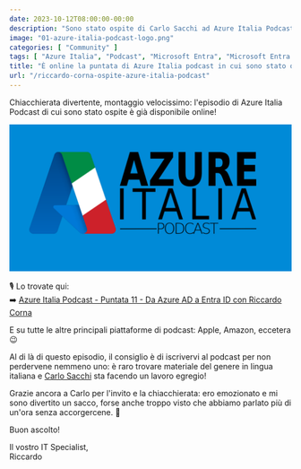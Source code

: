 ```yaml
---
date: 2023-10-12T08:00:00-00:00
description: "Sono stato ospite di Carlo Sacchi ad Azure Italia Podcast. Abbiamo fatto una bellissima chiacchierata su Microsoft Entra!"
image: "01-azure-italia-podcast-logo.png"
categories: [ "Community" ]
tags: [ "Azure Italia", "Podcast", "Microsoft Entra", "Microsoft Entra ID" ]
title: "È online la puntata di Azure Italia podcast in cui sono stato ospite"
url: "/riccardo-corna-ospite-azure-italia-podcast"
---
```

Chiacchierata divertente, montaggio velocissimo: l'episodio di Azure Italia Podcast di cui sono stato ospite è già disponibile online!

[![Azure Italia logo](01-azure-italia-podcast-logo.png)](https://open.spotify.com/episode/09wilIt7WjZPlKkdZmyiyx?si=caVqoI8ETYyH-5mVOa18FQ&nd=1)

🎙️ Lo trovate qui:  
➡️ [Azure Italia Podcast - Puntata 11 - Da Azure AD a Entra ID con Riccardo Corna](https://open.spotify.com/episode/09wilIt7WjZPlKkdZmyiyx?si=caVqoI8ETYyH-5mVOa18FQ&nd=1)

E su tutte le altre principali piattaforme di podcast: Apple, Amazon, eccetera 😉

Al di là di questo episodio, il consiglio è di iscrivervi al podcast per non perdervene nemmeno uno: è raro trovare materiale del genere in lingua italiana e [Carlo Sacchi](https://www.linkedin.com/in/carlo-sacchi/) sta facendo un lavoro egregio!

Grazie ancora a Carlo per l'invito e la chiacchierata: ero emozionato e mi sono divertito un sacco, forse anche troppo visto che abbiamo parlato più di un'ora senza accorgercene. 🤣

Buon ascolto!

Il vostro IT Specialist,  
Riccardo